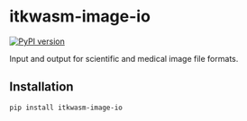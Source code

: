 # itkwasm-image-io

[![PyPI version](https://badge.fury.io/py/itkwasm-image-io.svg)](https://badge.fury.io/py/itkwasm-image-io)

Input and output for scientific and medical image file formats.

## Installation

```sh
pip install itkwasm-image-io
```
